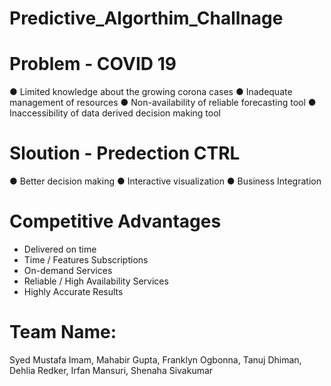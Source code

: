 # Predictive_Algorthim_Challnage


# Problem - COVID 19
● Limited knowledge about the growing corona cases
● Inadequate management of resources
● Non-availability of reliable forecasting tool
● Inaccessibility of data derived decision making tool

# Sloution - Predection CTRL
● Better decision making
● Interactive visualization
● Business Integration

# Competitive Advantages
- Delivered on time
- Time / Features Subscriptions
- On-demand Services
- Reliable / High Availability Services
- Highly Accurate Results



# Team Name:
Syed Mustafa Imam,
Mahabir Gupta,
Franklyn Ogbonna,
Tanuj Dhiman,
Dehlia Redker,
Irfan Mansuri,
Shenaha Sivakumar





